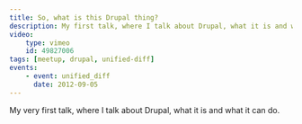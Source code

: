 ```yaml
---
title: So, what is this Drupal thing?
description: My first talk, where I talk about Drupal, what it is and what it can do.
video:
    type: vimeo
    id: 49827006
tags: [meetup, drupal, unified-diff]
events:
    - event: unified_diff
      date: 2012-09-05
---
```

My very first talk, where I talk about Drupal, what it is and what it can do.
